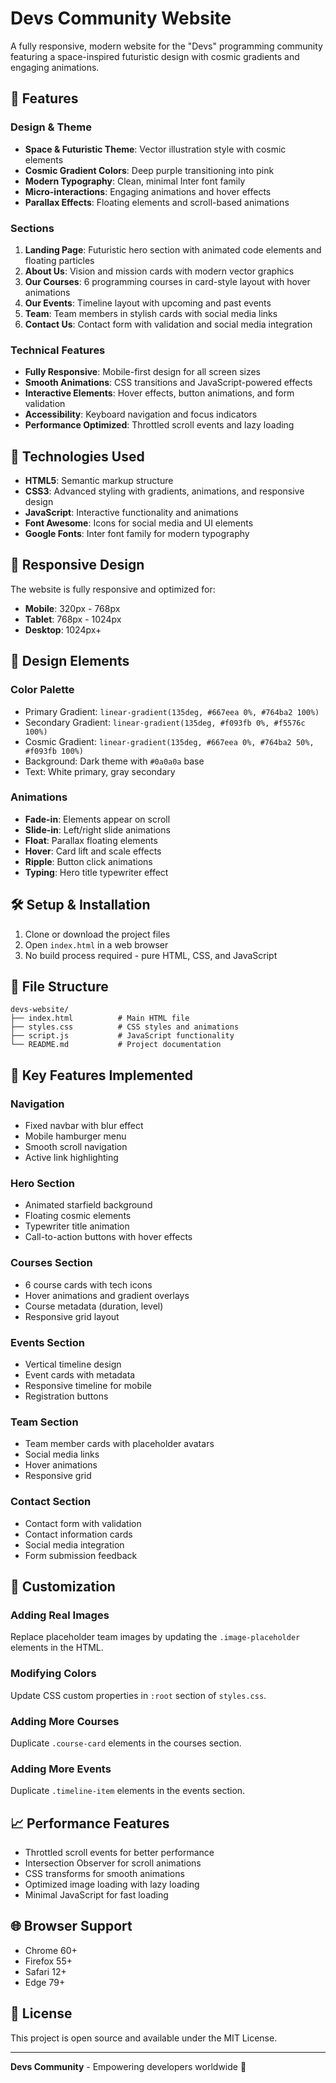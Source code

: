 # Devs Community Website

A fully responsive, modern website for the "Devs" programming community featuring a space-inspired futuristic design with cosmic gradients and engaging animations.

## 🌟 Features

### Design & Theme
- **Space & Futuristic Theme**: Vector illustration style with cosmic elements
- **Cosmic Gradient Colors**: Deep purple transitioning into pink
- **Modern Typography**: Clean, minimal Inter font family
- **Micro-interactions**: Engaging animations and hover effects
- **Parallax Effects**: Floating elements and scroll-based animations

### Sections
1. **Landing Page**: Futuristic hero section with animated code elements and floating particles
2. **About Us**: Vision and mission cards with modern vector graphics
3. **Our Courses**: 6 programming courses in card-style layout with hover animations
4. **Our Events**: Timeline layout with upcoming and past events
5. **Team**: Team members in stylish cards with social media links
6. **Contact Us**: Contact form with validation and social media integration

### Technical Features
- **Fully Responsive**: Mobile-first design for all screen sizes
- **Smooth Animations**: CSS transitions and JavaScript-powered effects
- **Interactive Elements**: Hover effects, button animations, and form validation
- **Accessibility**: Keyboard navigation and focus indicators
- **Performance Optimized**: Throttled scroll events and lazy loading

## 🚀 Technologies Used

- **HTML5**: Semantic markup structure
- **CSS3**: Advanced styling with gradients, animations, and responsive design
- **JavaScript**: Interactive functionality and animations
- **Font Awesome**: Icons for social media and UI elements
- **Google Fonts**: Inter font family for modern typography

## 📱 Responsive Design

The website is fully responsive and optimized for:
- **Mobile**: 320px - 768px
- **Tablet**: 768px - 1024px
- **Desktop**: 1024px+

## 🎨 Design Elements

### Color Palette
- Primary Gradient: `linear-gradient(135deg, #667eea 0%, #764ba2 100%)`
- Secondary Gradient: `linear-gradient(135deg, #f093fb 0%, #f5576c 100%)`
- Cosmic Gradient: `linear-gradient(135deg, #667eea 0%, #764ba2 50%, #f093fb 100%)`
- Background: Dark theme with `#0a0a0a` base
- Text: White primary, gray secondary

### Animations
- **Fade-in**: Elements appear on scroll
- **Slide-in**: Left/right slide animations
- **Float**: Parallax floating elements
- **Hover**: Card lift and scale effects
- **Ripple**: Button click animations
- **Typing**: Hero title typewriter effect

## 🛠️ Setup & Installation

1. Clone or download the project files
2. Open `index.html` in a web browser
3. No build process required - pure HTML, CSS, and JavaScript

## 📁 File Structure

```
devs-website/
├── index.html          # Main HTML file
├── styles.css          # CSS styles and animations
├── script.js           # JavaScript functionality
└── README.md           # Project documentation
```

## 🎯 Key Features Implemented

### Navigation
- Fixed navbar with blur effect
- Mobile hamburger menu
- Smooth scroll navigation
- Active link highlighting

### Hero Section
- Animated starfield background
- Floating cosmic elements
- Typewriter title animation
- Call-to-action buttons with hover effects

### Courses Section
- 6 course cards with tech icons
- Hover animations and gradient overlays
- Course metadata (duration, level)
- Responsive grid layout

### Events Section
- Vertical timeline design
- Event cards with metadata
- Responsive timeline for mobile
- Registration buttons

### Team Section
- Team member cards with placeholder avatars
- Social media links
- Hover animations
- Responsive grid

### Contact Section
- Contact form with validation
- Contact information cards
- Social media integration
- Form submission feedback

## 🔧 Customization

### Adding Real Images
Replace placeholder team images by updating the `.image-placeholder` elements in the HTML.

### Modifying Colors
Update CSS custom properties in `:root` section of `styles.css`.

### Adding More Courses
Duplicate `.course-card` elements in the courses section.

### Adding More Events
Duplicate `.timeline-item` elements in the events section.

## 📈 Performance Features

- Throttled scroll events for better performance
- Intersection Observer for scroll animations
- CSS transforms for smooth animations
- Optimized image loading with lazy loading
- Minimal JavaScript for fast loading

## 🌐 Browser Support

- Chrome 60+
- Firefox 55+
- Safari 12+
- Edge 79+

## 📝 License

This project is open source and available under the MIT License.

---

**Devs Community** - Empowering developers worldwide 🚀

